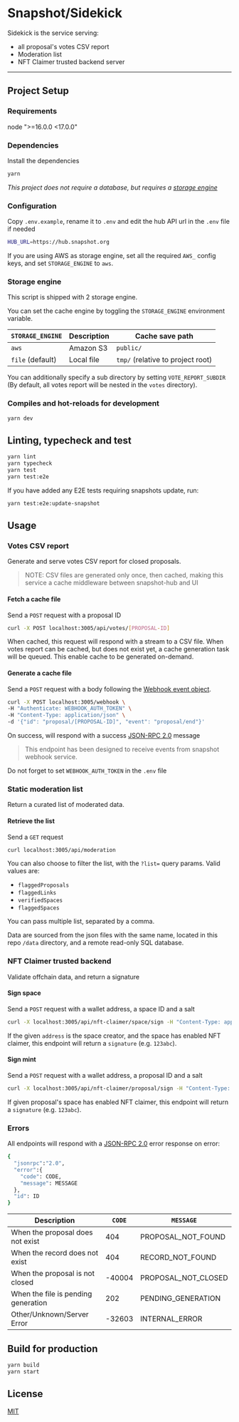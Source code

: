 # Snapshot/Sidekick

Sidekick is the service serving:

- all proposal's votes CSV report
- Moderation list
- NFT Claimer trusted backend server

---

## Project Setup

### Requirements

node ">=16.0.0 <17.0.0"

### Dependencies

Install the dependencies

```bash
yarn
```

_This project does not require a database, but requires a [storage engine](#storage-engine)_

### Configuration

Copy `.env.example`, rename it to `.env` and edit the hub API url in the `.env` file if needed

```bash
HUB_URL=https://hub.snapshot.org
```

If you are using AWS as storage engine, set all the required `AWS_` config keys, and set `STORAGE_ENGINE` to `aws`.

### Storage engine

This script is shipped with 2 storage engine.

You can set the cache engine by toggling the `STORAGE_ENGINE` environment variable.

| `STORAGE_ENGINE` | Description | Cache save path                   |
| ---------------- | ----------- | --------------------------------- |
| `aws`            | Amazon S3   | `public/`                         |
| `file` (default) | Local file  | `tmp/` (relative to project root) |

You can additionally specify a sub directory by setting `VOTE_REPORT_SUBDIR`
(By default, all votes report will be nested in the `votes` directory).

### Compiles and hot-reloads for development

```bash
yarn dev
```

## Linting, typecheck and test

```bash
yarn lint
yarn typecheck
yarn test
yarn test:e2e
```

If you have added any E2E tests requiring snapshots update, run:

```bash
yarn test:e2e:update-snapshot
```

## Usage

### Votes CSV report

Generate and serve votes CSV report for closed proposals.

> NOTE: CSV files are generated only once, then cached, making this service a cache middleware between snapshot-hub and UI

#### Fetch a cache file

Send a `POST` request with a proposal ID

```bash
curl -X POST localhost:3005/api/votes/[PROPOSAL-ID]
```

When cached, this request will respond with a stream to a CSV file.
When votes report can be cached, but does not exist yet, a cache generation task will be queued. This enable cache to be generated on-demand.

#### Generate a cache file

Send a `POST` request with a body following the [Webhook event object](https://docs.snapshot.org/tools/webhooks).

```bash
curl -X POST localhost:3005/webhook \
-H "Authenticate: WEBHOOK_AUTH_TOKEN" \
-H "Content-Type: application/json" \
-d '{"id": "proposal/[PROPOSAL-ID]", "event": "proposal/end"}'
```

On success, will respond with a success [JSON-RPC 2.0](https://www.jsonrpc.org/specification) message

> This endpoint has been designed to receive events from snapshot webhook service.

Do not forget to set `WEBHOOK_AUTH_TOKEN` in the `.env` file

### Static moderation list

Return a curated list of moderated data.

#### Retrieve the list

Send a `GET` request

```bash
curl localhost:3005/api/moderation
```

You can also choose to filter the list, with the `?list=` query params.
Valid values are:

- `flaggedProposals`
- `flaggedLinks`
- `verifiedSpaces`
- `flaggedSpaces`

You can pass multiple list, separated by a comma.

Data are sourced from the json files with the same name, located in this repo `/data` directory, and a remote read-only SQL database.

### NFT Claimer trusted backend

Validate offchain data, and return a signature

#### Sign space

Send a `POST` request with a wallet address, a space ID and a salt

```bash
curl -X localhost:3005/api/nft-claimer/space/sign -H "Content-Type: application/json" -d '{"id": "gitcoindao.eth", "address": "0xc2E2B715d9e302947Ec7e312fd2384b5a1296099", "salt": "12345"}'
```

If the given `address` is the space creator, and the space has enabled NFT claimer, this endpoint will return a `signature` (e.g. `123abc`).

#### Sign mint

Send a `POST` request with a wallet address, a proposal ID and a salt

```bash
curl -X localhost:3005/api/nft-claimer/proposal/sign -H "Content-Type: application/json" -d '{"id": "0x6b703b90d3cd1f82f7c176fc2e566a2bb79e8eb6618a568b52a4f29cb2f8d57b", "address": "0xc2E2B715d9e302947Ec7e312fd2384b5a1296099", "salt": "12345"}'
```

If given proposal's space has enabled NFT claimer, this endpoint will return a `signature` (e.g. `123abc`).

### Errors

All endpoints will respond with a [JSON-RPC 2.0](https://www.jsonrpc.org/specification) error response on error:

```bash
{
  "jsonrpc":"2.0",
  "error":{
    "code": CODE,
    "message": MESSAGE
  },
  "id": ID
}
```

| Description                         | `CODE` | `MESSAGE`           |
| ----------------------------------- | ------ | ------------------- |
| When the proposal does not exist    | 404    | PROPOSAL_NOT_FOUND  |
| When the record does not exist      | 404    | RECORD_NOT_FOUND    |
| When the proposal is not closed     | -40004 | PROPOSAL_NOT_CLOSED |
| When the file is pending generation | 202    | PENDING_GENERATION  |
| Other/Unknown/Server Error          | -32603 | INTERNAL_ERROR      |

## Build for production

```bash
yarn build
yarn start
```

## License

[MIT](LICENCE)
